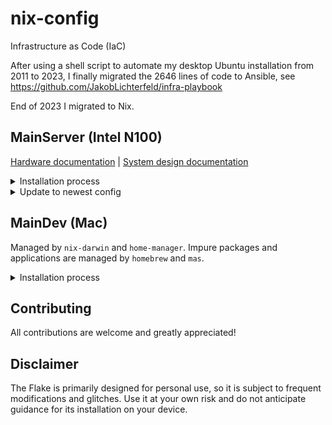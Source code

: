 <!-- markdownlint-disable MD033 -->

# nix-config

Infrastructure as Code (IaC)

After using a shell script to automate my desktop Ubuntu installation from 2011 to 2023, I finally migrated the 2646 lines of code to Ansible, see <https://github.com/JakobLichterfeld/infra-playbook>

End of 2023 I migrated to Nix.

## MainServer (Intel N100)

[Hardware documentation](machines/nixos/MainServer/HARDWARE.md) | [System design documentation](machines/nixos/MainServer/design.md)

<details><summary>Installation process</summary><p>

Download [NixOS minimal ISO image](https://channels.nixos.org/nixos-25.05/latest-nixos-minimal-x86_64-linux.iso) copy it to a USB stick, using USBImager for example, see [creating bootable USB flash drive with a graphical tool](https://nixos.org/manual/nixos/stable/#sec-booting-from-usb).

Boot into the NixOS live environment (F11 for boot menu)

Create a root password using the TTY

```bash
sudo su
passwd
```

From your host, copy the public SSH key to the server

```bash
ssh-add ~/.ssh/id_ed25519
ssh-copy-id -i ~/.ssh/id_ed25519 root@nixos_installation_ip
```

SSH into the host with agent forwarding enabled

```bash
ssh -A root@nixos_installation_ip
```

Enable Nix Flakes functionality

```bash
mkdir -p ~/.config/nix
echo "experimental-features = nix-command flakes" >> ~/.config/nix/nix.conf
```

Partition and mount the drives using [disko](https://github.com/nix-community/disko) (declarative disk partitioning and formatting using nix)

```bash
curl https://raw.githubusercontent.com/JakobLichterfeld/nix-config/main/machines/nixos/MainServer/filesystems/disko.nix \
    -o /tmp/disko.nix
nix --experimental-features "nix-command flakes" run github:nix-community/disko \
    -- --mode destroy,format,mount /tmp/disko.nix
```

Install programs needed for system installation

```bash
nix-env -f '<nixpkgs>' -iA git
nix-env -f '<nixpkgs>' -iA git-crypt
```

Clone this repository

```bash
mkdir -p /mnt/etc/nixos
git clone https://github.com/JakobLichterfeld/nix-config.git /mnt/etc/nixos
```

Put the private and GPG key into place (required for secret management)

```bash
mkdir -p /mnt/persist/ssh
exit
scp ~/.ssh/id_ed25519_main_server root@nixos_installation_ip:/mnt/persist/ssh/id_ed25519_main_server
scp ~/.ssh/nix-config_local.key.asc root@nixos_installation_ip:/mnt/persist/ssh/nix-config_local.key.asc
ssh -A nixos@nixos_installation_ip
chmod 700 /mnt/persist/ssh
chmod 600 /mnt/persist/ssh/*
```

Unlock the git-crypt vault

```bash
cd /mnt/etc/nixos
chown -R root:root .
git-crypt unlock /mnt/persist/ssh/nix-config_local.key.asc
```

Install system

```bash
nixos-install \
--root "/mnt" \
--no-root-passwd \
--flake "git+file:///mnt/etc/nixos#MainServer"
```

Unmount the file systems

```bash
umount /mnt/boot/efis/nvme-FIKWOT_FN960_2TB_AA234330561-part3/
umount -Rl "/mnt"
cd /
zpool export -a
```

Remove the installation media

Reboot

```bash
reboot
```

</p></details>

<details><summary>Update to newest config</summary><p>

```bash
sudo su
cd /etc/nixos
git pull
nixos-rebuild switch --flake /etc/nixos#MainServer
```

or use the flake command

```bash
nix --experimental-features 'nix-command flakes' run .#pullAndSwitch
```

</p></details>

## MainDev (Mac)

Managed by `nix-darwin` and `home-manager`. Impure packages and applications are managed by `homebrew` and `mas`.

<details><summary>Installation process</summary><p>

[Make sure nix is installed](https://nixos.org/download#nix-install-macos)

Enable Rosetta to build x86 binaries with Apple Silicon: `softwareupdate --install-rosetta --agree-to-license`

Update dependencies and install: `nix --experimental-features 'nix-command flakes' run .#updateDependenciesAndSwitch`

or

build: `nix --experimental-features 'nix-command flakes' build .#darwinConfigurations."MainDev".system`

install: `nix run nix-darwin -- switch --flake .#MainDev`

apply changes: `sudo darwin-rebuild switch --flake .#MainDev`

</p></details>

## Contributing

All contributions are welcome and greatly appreciated!

## Disclaimer

The Flake is primarily designed for personal use, so it is subject to frequent modifications and glitches. Use it at your own risk and do not anticipate guidance for its installation on your device.
